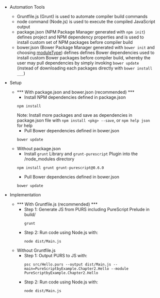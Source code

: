 - Automation Tools
  - Gruntfile.js (Grunt) is used to automate compiler build commands
  - node command (Node.js) is used to execute the compiled JavaScript output
  - package.json (NPM Package Manager generated with ```npm init```) defines project and NPM dependency properties and is used to install custom set of NPM packages before compiler build
  - bower.json (Bower Package Manager generated with ```bower init``` and choosing [moduleType](http://stackoverflow.com/questions/22674018/bower-init-difference-between-amd-es6-globals-and-node)) defines defines Bower dependencies used to install custom Bower packages before compiler build, whereby the user may pull dependencies by simply invoking ```bower update``` (instead of downloading each packages directly with ```bower install ___```)

- Setup 
  - *** With package.json and bower.json (recommended) *** 
    - Install NPM dependencies defined in package.json 
    ```
    npm install
    ```
    Note: Install more packages and save as dependencies in package.json file with ```npm install <pkg> --save```, or ```npm help json``` for help
    - Pull Bower dependencies defined in bower.json 
    ```
    bower update
    ```
  - Without package.json
    - Install ```grunt``` Library and ```grunt-purescript``` Plugin into the /node_modules directory
    ```
    npm install grunt grunt-purescript@0.6.0
    ```
    - Pull Bower dependencies defined in bower.json 
    ```
    bower update
    ```

- Implementation 
  - *** With Gruntfile.js (recommended) ***
    - Step 1: Generate JS from PURS including PureScript Prelude in build/
      ``` 
      grunt
      ```
    - Step 2: Run code using Node.js with:
      ```
      node dist/Main.js
      ```
  - Without Gruntfile.js
    - Step 1: Output PURS to JS with:
      ```
      psc src/Hello.purs --output dist/Main.js --main=PureScriptbyExample.Chapter2.Hello --module PureScriptbyExample.Chapter2.Hello
      ```
    - Step 2: Run code using Node.js with:
      ```
      node dist/Main.js
      ```